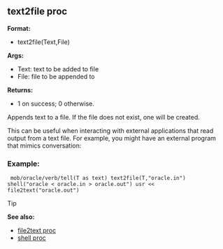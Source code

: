 ## text2file proc

**Format:**
+   text2file(Text,File)
<!-- -->
**Args:**
+   Text: text to be added to file
+   File: file to be appended to
<!-- -->
**Returns:**
+   1 on success; 0 otherwise.


Appends text to a file. If the file does not exist, one will be
created. 

This can be useful when interacting with external
applications that read output from a text file. For example, you might
have an external program that mimics conversation:
### Example:

```dm
 mob/oracle/verb/tell(T as text) text2file(T,"oracle.in")
shell("oracle < oracle.in > oracle.out") usr <<
file2text("oracle.out") 
```


> [!TIP] 
> **See also:**
> +   [file2text proc](/ref/proc/file2text.md) 
> +   [shell proc](/ref/proc/shell.md) <!-- -->